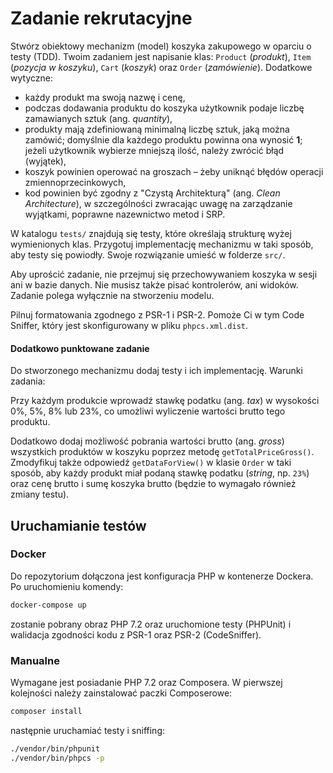 # Zadanie rekrutacyjne

Stwórz obiektowy mechanizm (model) koszyka zakupowego w oparciu o testy (TDD).
 Twoim zadaniem jest napisanie klas: `Product` (_produkt_), `Item` (_pozycja w
 koszyku_), `Cart` (_koszyk_) oraz `Order` (_zamówienie_). Dodatkowe wytyczne:

* każdy produkt ma swoją nazwę i cenę,
* podczas dodawania produktu do koszyka użytkownik podaje liczbę zamawianych
 sztuk (ang. _quantity_),
* produkty mają zdefiniowaną minimalną liczbę sztuk, jaką można zamówić;
 domyślnie dla każdego produktu powinna ona wynosić **1**; jeżeli użytkownik
 wybierze mniejszą ilość, należy zwrócić błąd (wyjątek),
* koszyk powinien operować na groszach – żeby uniknąć błędów operacji
 zmiennoprzecinkowych,
* kod powinien być zgodny z "Czystą Architekturą" (ang. _Clean Architecture_),
 w szczególności zwracając uwagę na zarządzanie wyjątkami, poprawne nazewnictwo
 metod i SRP.

W katalogu `tests/` znajdują się testy, które określają strukturę wyżej
 wymienionych klas. Przygotuj implementację mechanizmu w taki sposób, aby testy
 się powiodły. Swoje rozwiązanie umieść w folderze `src/`.

Aby uprościć zadanie, nie przejmuj się przechowywaniem koszyka w sesji ani w
 bazie danych. Nie musisz także pisać kontrolerów, ani widoków. Zadanie polega
 wyłącznie na stworzeniu modelu.

Pilnuj formatowania zgodnego z PSR-1 i PSR-2. Pomoże Ci w tym Code Sniffer,
 który jest skonfigurowany w pliku `phpcs.xml.dist`.

#### Dodatkowo punktowane zadanie

Do stworzonego mechanizmu dodaj testy i ich implementację. Warunki zadania:

Przy każdym produkcie wprowadź stawkę podatku (ang. _tax_) w wysokości 0%, 5%,
 8% lub 23%, co umożliwi wyliczenie wartości brutto tego produktu.

Dodatkowo dodaj możliwość pobrania wartości brutto (ang. _gross_) wszystkich
 produktów w koszyku poprzez metodę `getTotalPriceGross()`. Zmodyfikuj także
 odpowiedź `getDataForView()` w klasie `Order` w taki sposób, aby każdy produkt
 miał podaną stawkę podatku (_string_, np. `23%`) oraz cenę brutto i sumę
 koszyka brutto (będzie to wymagało również zmiany testu).

## Uruchamianie testów

### Docker

Do repozytorium dołączona jest konfiguracja PHP w kontenerze Dockera. Po
 uruchomieniu komendy:

```bash
docker-compose up
```

 zostanie pobrany obraz PHP 7.2 oraz uruchomione testy (PHPUnit) i walidacja
 zgodności kodu z PSR-1 oraz PSR-2 (CodeSniffer).

### Manualne

Wymagane jest posiadanie PHP 7.2 oraz Composera. W pierwszej kolejności należy
 zainstalować paczki Composerowe:

```bash
composer install
```

 następnie uruchamiać testy i sniffing:

```bash
./vendor/bin/phpunit
./vendor/bin/phpcs -p
```


